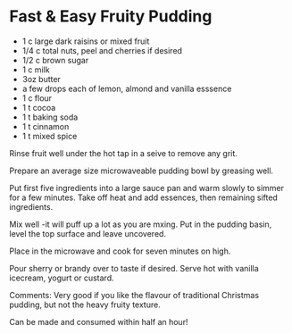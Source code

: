 # Fast & Easy Fruity Pudding

* 1 c large dark raisins or mixed fruit
* 1/4 c total nuts, peel and cherries if desired
* 1/2 c brown sugar
* 1 c milk
* 3oz butter
* a few drops each of lemon, almond and vanilla esssence 
* 1 c flour
* 1 t cocoa
* 1 t baking soda
* 1 t cinnamon
* 1 t mixed spice

Rinse fruit well under the hot tap in a seive to remove any grit.

Prepare an average size microwaveable pudding bowl by greasing well.

Put first five ingredients into a large sauce pan and warm slowly to simmer for a few minutes.  Take off heat and add essences, then remaining sifted ingredients.  

Mix well -it will puff up a lot as you are mxing. Put in the pudding basin, level the top surface and leave uncovered.

Place in the microwave and cook for seven minutes on high.

Pour sherry or brandy over to taste if desired.  Serve hot with vanilla icecream, yogurt or custard.


Comments: Very good if you like the flavour of traditional Christmas pudding, but not the heavy fruity texture. 

Can be made and consumed within half an hour!  

